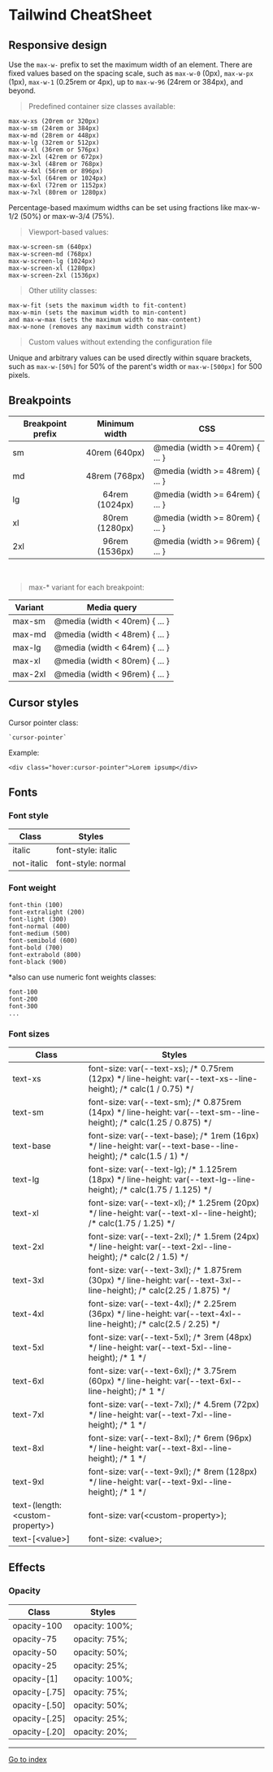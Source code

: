 # Tailwind CheatSheet

## Responsive design

Use the `max-w-` prefix to set the maximum width of an element.
There are fixed values based on the spacing scale, such as `max-w-0` (0px),
`max-w-px` (1px), `max-w-1` (0.25rem or 4px), up to `max-w-96` (24rem or 384px),
and beyond.

> Predefined container size classes available:

    max-w-xs (20rem or 320px)
    max-w-sm (24rem or 384px)
    max-w-md (28rem or 448px)
    max-w-lg (32rem or 512px)
    max-w-xl (36rem or 576px)
    max-w-2xl (42rem or 672px)
    max-w-3xl (48rem or 768px)
    max-w-4xl (56rem or 896px)
    max-w-5xl (64rem or 1024px)
    max-w-6xl (72rem or 1152px)
    max-w-7xl (80rem or 1280px)

Percentage-based maximum widths can be set using fractions like max-w-1/2 (50%) or max-w-3/4 (75%).

> Viewport-based values:

    max-w-screen-sm (640px)
    max-w-screen-md (768px)
    max-w-screen-lg (1024px)
    max-w-screen-xl (1280px)
    max-w-screen-2xl (1536px)

> Other utility classes:

    max-w-fit (sets the maximum width to fit-content)
    max-w-min (sets the maximum width to min-content)
    and max-w-max (sets the maximum width to max-content)
    max-w-none (removes any maximum width constraint)

> Custom values without extending the configuration file

Unique and arbitrary values can be used directly within square brackets,
such as `max-w-[50%]` for 50% of the parent's width or `max-w-[500px]` for 500 pixels.

## Breakpoints

| Breakpoint prefix | Minimum width  | CSS             |
| ----------------- | :------------: |  -------------- |
| sm                | 40rem (640px)  | @media (width >= 40rem) { ... } |
| md                | 48rem (768px)  | @media (width >= 48rem) { ... } |
| lg                | 64rem (1024px) | @media (width >= 64rem) { ... } |
| xl                | 80rem (1280px) | @media (width >= 80rem) { ... } |
| 2xl               | 96rem (1536px) | @media (width >= 96rem) { ... } |

<br>

> max-* variant for each breakpoint:

| Variant           | Media query    |
| ----------------- | :------------: |
| max-sm            | @media (width < 40rem) { ... } |
| max-md            | @media (width < 48rem) { ... } |
| max-lg            | @media (width < 64rem) { ... } |
| max-xl            | @media (width < 80rem) { ... } |
| max-2xl           | @media (width < 96rem) { ... } |

## Cursor styles

Cursor pointer class:

    `cursor-pointer`

Example:

    <div class="hover:cursor-pointer">Lorem ipsump</div>

## Fonts

### Font style

| Class      | Styles                |
| ---------- | --------------------- |
| italic     |  font-style: italic   |
| not-italic |  font-style: normal   |

### Font weight

    font-thin (100)
    font-extralight (200)
    font-light (300)
    font-normal (400)
    font-medium (500)
    font-semibold (600)
    font-bold (700)
    font-extrabold (800)
    font-black (900)

*also can use numeric font weights classes:

    font-100
    font-200
    font-300
    ...

### Font sizes

| Class        | Styles                                           |
| ------------ | ------------------------------------------------ |
| text-xs      | font-size: var(--text-xs); /* 0.75rem (12px) \*/  line-height: var(--text-xs--line-height); /* calc(1 / 0.75) \*/ |
| text-sm      | font-size: var(--text-sm); /* 0.875rem (14px) \*/ line-height: var(--text-sm--line-height); /* calc(1.25 / 0.875) \*/ |
| text-base    | font-size: var(--text-base); /* 1rem (16px) \*/   line-height: var(--text-base--line-height); /* calc(1.5 / 1) \*/ |
| text-lg      | font-size: var(--text-lg); /* 1.125rem (18px) \*/ line-height: var(--text-lg--line-height); /* calc(1.75 / 1.125) \*/ |
| text-xl      | font-size: var(--text-xl); /* 1.25rem (20px) \*/  line-height: var(--text-xl--line-height); /* calc(1.75 / 1.25) \*/ |
| text-2xl     | font-size: var(--text-2xl); /* 1.5rem (24px) \*/  line-height: var(--text-2xl--line-height); /* calc(2 / 1.5) \*/ |
| text-3xl     | font-size: var(--text-3xl); /* 1.875rem (30px) \*/ line-height: var(--text-3xl--line-height); /* calc(2.25 / 1.875) \*/ |
| text-4xl     | font-size: var(--text-4xl); /* 2.25rem (36px) \*/ line-height: var(--text-4xl--line-height); /* calc(2.5 / 2.25) \*/ |
| text-5xl     | font-size: var(--text-5xl); /* 3rem (48px) \*/ line-height: var(--text-5xl--line-height); /* 1 \*/ |
| text-6xl     | font-size: var(--text-6xl); /* 3.75rem (60px) \*/ line-height: var(--text-6xl--line-height); /* 1 \*/ |
| text-7xl     | font-size: var(--text-7xl); /* 4.5rem (72px) \*/ line-height: var(--text-7xl--line-height); /* 1 \*/ |
| text-8xl     | font-size: var(--text-8xl); /* 6rem (96px) \*/ line-height: var(--text-8xl--line-height); /* 1 \*/ |
| text-9xl     | font-size: var(--text-9xl); /* 8rem (128px) \*/ line-height: var(--text-9xl--line-height); /* 1 \*/ |
| text-(length:\<custom-property\>) | font-size: var(\<custom-property\>); |
| text-[\<value\>] | font-size: \<value\>; |

## Effects

### Opacity

| Class                       | Styles                           |
| --------------------------- | -------------------------------- |
| opacity-100                 | opacity: 100%;                   |
| opacity-75                  | opacity: 75%;                    |
| opacity-50                  | opacity: 50%;                    |
| opacity-25                  | opacity: 25%;                    |
| opacity-[1]                 | opacity: 100%;                   |
| opacity-[.75]               | opacity: 75%;                    |
| opacity-[.50]               | opacity: 50%;                    |
| opacity-[.25]               | opacity: 25%;                    |
| opacity-[.20]               | opacity: 20%;                    |


***

[Go to index](../../README.md)
